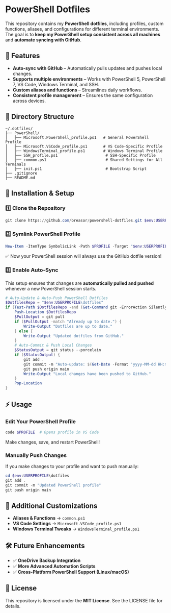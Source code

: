 # PowerShell Dotfiles

This repository contains my **PowerShell dotfiles**, including profiles, custom functions, aliases, and configurations for different terminal environments. The goal is to **keep my PowerShell setup consistent across all machines** and **automate syncing with GitHub**.

## 📌 Features

- **Auto-sync with GitHub** – Automatically pulls updates and pushes local changes.
- **Supports multiple environments** – Works with PowerShell 5, PowerShell 7, VS Code, Windows Terminal, and SSH.
- **Custom aliases and functions** – Streamlines daily workflows.
- **Consistent profile management** – Ensures the same configuration across devices.

## 📂 Directory Structure

```
~/.dotfiles/
├── PowerShell/
│   ├── Microsoft.PowerShell_profile.ps1   # General PowerShell Profile
│   ├── Microsoft.VSCode_profile.ps1       # VS Code-Specific Profile
│   ├── WindowsTerminal_profile.ps1        # Windows Terminal Profile
│   ├── SSH_profile.ps1                     # SSH-Specific Profile
│   ├── common.ps1                          # Shared Settings for All Terminals
│   ├── init.ps1                            # Bootstrap Script
├── .gitignore
├── README.md
```

## 🚀 Installation & Setup

### **1️⃣ Clone the Repository**

```powershell
git clone https://github.com/breasor/powershell-dotfiles.git $env:USERPROFILE\dotfiles
```

### **2️⃣ Symlink PowerShell Profile**

```powershell
New-Item -ItemType SymbolicLink -Path $PROFILE -Target "$env:USERPROFILE\dotfiles\PowerShell\Microsoft.PowerShell_profile.ps1" -Force
```

✅ Now your PowerShell session will always use the GitHub dotfile version!

### **3️⃣ Enable Auto-Sync**

This setup ensures that changes are **automatically pulled and pushed** whenever a new PowerShell session starts.

```powershell
# Auto-Update & Auto-Push PowerShell Dotfiles
$DotfilesRepo = "$env:USERPROFILE\dotfiles"
if (Test-Path $DotfilesRepo -and (Get-Command git -ErrorAction SilentlyContinue)) {
    Push-Location $DotfilesRepo
    $PullOutput = git pull
    if ($PullOutput -match "Already up to date.") {
        Write-Output "Dotfiles are up to date."
    } else {
        Write-Output "Updated dotfiles from GitHub."
    }
    # Auto-Commit & Push Local Changes
    $StatusOutput = git status --porcelain
    if ($StatusOutput) {
        git add .
        git commit -m "Auto-update: $(Get-Date -Format 'yyyy-MM-dd HH:mm:ss')"
        git push origin main
        Write-Output "Local changes have been pushed to GitHub."
    }
    Pop-Location
}
```

## ⚡ Usage

### **Edit Your PowerShell Profile**

```powershell
code $PROFILE  # Opens profile in VS Code
```

Make changes, save, and restart PowerShell!

### **Manually Push Changes**

If you make changes to your profile and want to push manually:

```powershell
cd $env:USERPROFILE\dotfiles
git add .
git commit -m "Updated PowerShell profile"
git push origin main
```

## 📖 Additional Customizations

- **Aliases & Functions** → `common.ps1`
- **VS Code Settings** → `Microsoft.VSCode_profile.ps1`
- **Windows Terminal Tweaks** → `WindowsTerminal_profile.ps1`

## 🛠️ Future Enhancements

- ✅ **OneDrive Backup Integration**
- ✅ **More Advanced Automation Scripts**
- ✅ **Cross-Platform PowerShell Support (Linux/macOS)**

## 📜 License

This repository is licensed under the **MIT License**. See the LICENSE file for details.
